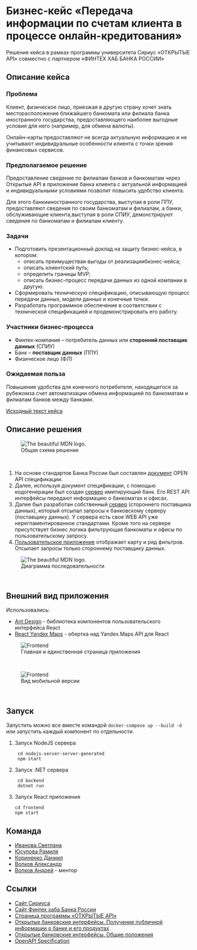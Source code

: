 # Бизнес-кейс «Передача информации по счетам клиента в процессе онлайн-кредитования»

Решение кейса в рамках программы университета Сириус «ОТКРЫТЫЕ API» совместно с партнером «ФИНТЕХ ХАБ БАНКА РОССИИ»

## Описание кейса

### **Проблема**

Клиент, физическое лицо, приезжая в другую страну хочет знать месторасположение ближайшего банкомата или филиала банка иностранного государства, предоставляющего наиболее выгодные условия для него (например, для обмена валюты).

Онлайн-карты предоставляют не всегда актуальную информацию и не учитывают индивидуальные особенности клиента с точки зрения финансовых сервисов.

### **Предполагаемое решение**

Предоставление сведение по филиалам банков и банкоматам через Открытые API в приложение банка клиента с актуальной информацией и индивидуальными условиями позволит повысить удобство клиента.

Для этого банкииностранного государства, выступая в роли ППУ, предоставляют сведения по своим банкоматам и филиалам, а банки, обслуживающие клиента,выступая в роли СПИУ, демонстрируют сведения по банкоматам и филиалам клиенту.

### **Задачи**

- Подготовить презентационный доклад на защиту бизнес-кейса, в котором:
  - описать преимуществаи выгоды от реализациибизнес-кейса;
  - описать клиентский путь;
  - определить границы MVP;
  - описать бизнес-процесс передачи данных из одной компании в другую.
- Сформировать техническую спецификацию, описывающую процесс передачи данных, модели данных и конечные точки.
- Разработать программное обеспечение в соответствии с технической спецификацией и продемонстрировать его работу.

### **Участники бизнес-процесса**

- Финтех-компания – потребитель данных или **сторонний поставщик данных** (СПИУ)
- Банк – **поставщик данных** (ППУ)
- Физическое лицо (ФЛ)

### **Ожидаемая польза**

Повышение удобства для конечного потребителя, находящегося за рубежомза счет автоматизации обмена информацией по банкоматам и филиалам банков между банками.

[Исходный текст кейса](README/5_Волков%20Передача%20информации%20по%20банкоматам%20и%20филиалам.pdf)

## Описание решения

<figure>
  <img
  src="README/general%20diagram.png"
  alt="The beautiful MDN logo.">
  <figcaption>Общая схема решения</figcaption>
</figure>
<br />

1. На основе стандартов Банка России был составлен [документ](maps.yaml) OPEN API спецификации.
2. Далее, используя документ спецификации, с помощью кодогенерации был создан [сервер](nodejs-server-server-generated/) имитирующий банк. Его REST API интерфейсы передают информацию о банкоматах и офисах.
3. Далее был разработан собственный [сервер](backend/) (стороннего поставщика данных), который отсылал запросы к банковскому серверу (поставщику данных). У сервера есть свое WEB API уже нерегламентированное стандартами. Кроме того на сервере присутствует бизнес логика фильтрующая банкоматы и офисы по пользовательскому запросу.
4. [Пользовательское приложение](frontend/) отображает карту и ряд фильтров. Отсылает запросы только стороннему поставщику данных.

<figure>
  <img
  src="README/sequence%20diagram.png"
  alt="The beautiful MDN logo.">
  <figcaption>Диаграмма последовательности</figcaption>
</figure>
<br />

## Внешний вид приложения

Использовались:
- [Ant Design](https://ant.design/) - библиотека компонентов пользовательского интерфейса React 
- [React Yandex Maps](https://react-yandex-maps.vercel.app/) - обертка над Yandex.Maps API для React
  
<figure>
  <img
  src="README/Screenshot%20from%202022-04-11%2018-10-06.png"
  alt="Frontend">
  <figcaption>Главная и единственная страница приложения</figcaption>
</figure>
<br />

<figure>
  <img
  src="README/front-mobile.png"
  alt="Frontend">
  <figcaption>Вид мобильной версии</figcaption>
</figure>
<br />

## Запуск

Запустить можно все вместе командой `docker-compose up --build -d` или запустить каждый компонент по отдельности.

1. Запуск NodeJS сервера
   
   ```console
    cd nodejs-server-server-generated
    npm start
   ```
2. Запуск .NET сервера
   
   ```console
    cd backend
    dotnet run
   ```
3. Запуск React приложения
   
   ```console
   cd frontend
   npm start
   ```

## Команда

- <a href="https://t.me/amoniaka_knabino" target="_blank">Иванова Светлана</a>
- <a href="https://t.me/ryusupova" target="_blank">Юсупова Рамиля</a>
- <a href="https://t.me/D_Korr" target="_blank">Кориненко Даниил</a>
- <a href="https://t.me/sside1" target="_blank">Волков Александр</a>
- <a href="https://t.me/volandy_kzt" target="_blank">Волков Андрей</a> - ментор

## Ссылки

- <a href="https://sochisirius.ru/" target="_blank">Сайт Сириуса</a>
- <a href="https://www.cbr.ru/fintech/fin_hub/" target="_blank">Сайт Финтех хаба Банка России</a>
- <a href="https://sochisirius.ru/obuchenie/graduate/smena1144/5532" target="_blank">Страница программы «ОТКРЫТЫЕ API»</a>
- <a href="http://www.cbr.ru/StaticHtml/File/59420/Standart_08072021.pdf" target="_blank">Открытые банковские интерфейсы. Получение публичной информации о банке и его продуктах</a>
- <a href="http://www.cbr.ru/StaticHtml/File/59420/standart_1.pdf" target="_blank">Открытые банковские интерфейсы. Общие положения</a>
- <a href="https://github.com/OAI/OpenAPI-Specification" target="_blank">OpenAPI Specification</a>
